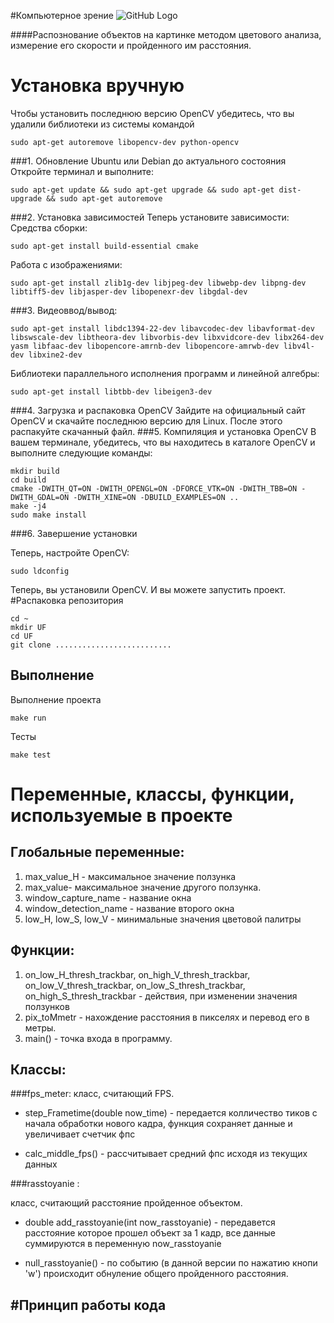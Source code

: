 #Компьютерное зрение
![GitHub Logo](https://miro.medium.com/max/3200/1*Cvwue5II1QjdXIhSPGkVUw.png)


####Распознование объектов на картинке методом цветового анализа, измерение его скорости и пройденного им расстояния.

#  Установка вручную
Чтобы установить последнюю версию OpenCV убедитесь, что вы удалили библиотеки из системы командой
```
sudo apt-get autoremove libopencv-dev python-opencv
```
###1. Обновление Ubuntu или Debian до актуального состояния
Откройте терминал и выполните:
```
sudo apt-get update && sudo apt-get upgrade && sudo apt-get dist-upgrade && sudo apt-get autoremove
```
###2. Установка зависимостей
Теперь установите зависимости:
Средства сборки:
```
sudo apt-get install build-essential cmake
```
Работа с изображениями:
```
sudo apt-get install zlib1g-dev libjpeg-dev libwebp-dev libpng-dev libtiff5-dev libjasper-dev libopenexr-dev libgdal-dev
```
###3. Видеоввод/вывод:
```
sudo apt-get install libdc1394-22-dev libavcodec-dev libavformat-dev libswscale-dev libtheora-dev libvorbis-dev libxvidcore-dev libx264-dev yasm libfaac-dev libopencore-amrnb-dev libopencore-amrwb-dev libv4l-dev libxine2-dev
```
Библиотеки параллельного исполнения программ и линейной алгебры:
```
sudo apt-get install libtbb-dev libeigen3-dev
```
###4. Загрузка и распаковка OpenCV
Зайдите на официальный сайт OpenCV и скачайте последнюю версию для Linux. После этого распакуйте скачанный файл.
###5. Компиляция и установка OpenCV
В вашем терминале, убедитесь, что вы находитесь в каталоге OpenCV и выполните следующие команды:
```
mkdir build
cd build
cmake -DWITH_QT=ON -DWITH_OPENGL=ON -DFORCE_VTK=ON -DWITH_TBB=ON -DWITH_GDAL=ON -DWITH_XINE=ON -DBUILD_EXAMPLES=ON ..
make -j4
sudo make install
```
###6. Завершение установки

Теперь, настройте OpenCV:
```
sudo ldconfig
```
Теперь, вы установили OpenCV. И вы можете запустить проект.
#Распаковка репозитория
```
cd ~
mkdir UF
cd UF
git clone ..........................
```
## Выполнение 
Выполнение проекта
```
make run
```
Тесты
```
make test
```

# Переменные, классы, функции, используемые в проекте

## Глобальные переменные:
1. max_value_H - максимальное значение ползунка
2. max_value- максимальное значение другого ползунка.
3. window_capture_name - название окна
4. window_detection_name - название второго окна
5. low_H, low_S, low_V - минимальные значения цветовой палитры


## Функции:
1. on_low_H_thresh_trackbar, on_high_V_thresh_trackbar, on_low_V_thresh_trackbar, on_low_S_thresh_trackbar, on_high_S_thresh_trackbar - действия, при изменении значения ползунков
1. pix_toMmetr - нахождение расстояния в пикселях и перевод его в метры.
1. main() - точка входа в программу.

## Классы: 
###fps_meter:
 класс, считающий FPS. 
 - step_Frametime(double now_time) - передается колличество тиков с начала обработки нового кадра, функция сохраняет данные и увеличивает счетчик фпс
 
 - calc_middle_fps() - рассчитывает средний фпс исходя из текущих данных
 
###rasstoyanie :

 класс, считающий расстояние пройденное объектом. 
 - double add_rasstoyanie(int now_rasstoyanie) - передавется расстояние которое прошел объект за 1 кадр, все данные суммируются в переменную now_rasstoyanie
 
 - null_rasstoyanie() - по событию (в данной версии по нажатию кнопи 'w') происходит обнуление общего пройденного расстояния.
 
 
 #Принцип работы кода
 - 